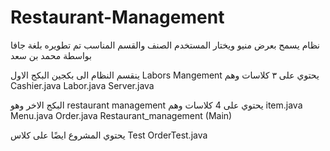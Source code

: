 # Restaurant-Management
نظام يسمح بعرض منيو ويختار المستخدم الصنف والقسم المناسب  تم تطويره بلغة جافا بواسطة محمد بن سعد


ينقسم النظام الى بكجين
البكج الاول Labors Mangement 
يحتوي على ٣ كلاسات وهم
Cashier.java
Labor.java
Server.java

البكج الاخر وهو restaurant management 
يحتوي على 4 كلاسات وهم
item.java
Menu.java
Order.java
Restaurant_management (Main)

يحتوي المشروع ايضًا على كلاس Test
OrderTest.java
